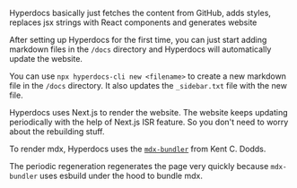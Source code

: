 Hyperdocs basically just fetches the content from GitHub, adds styles, replaces jsx strings with React components and generates website

After setting up Hyperdocs for the first time, you can just start adding markdown files in the `/docs` directory and Hyperdocs will automatically update the website.

You can use `npx hyperdocs-cli new <filename>` to create a new markdown file in the `/docs` directory. It also updates the `_sidebar.txt` file with the new file.

Hyperdocs uses Next.js to render the website. The website keeps updating periodically with the help of Next.js <Tooltip content="Incremental Static Regeneration">ISR</Tooltip> feature. So you don't need to worry about the rebuilding stuff.

To render mdx, Hyperdocs uses the [`mdx-bundler`](https://github.com/kentcdodds/mdx-bundler) from Kent C. Dodds.

The periodic regeneration regenerates the page very quickly because `mdx-bundler` uses esbuild under the hood to bundle mdx.
